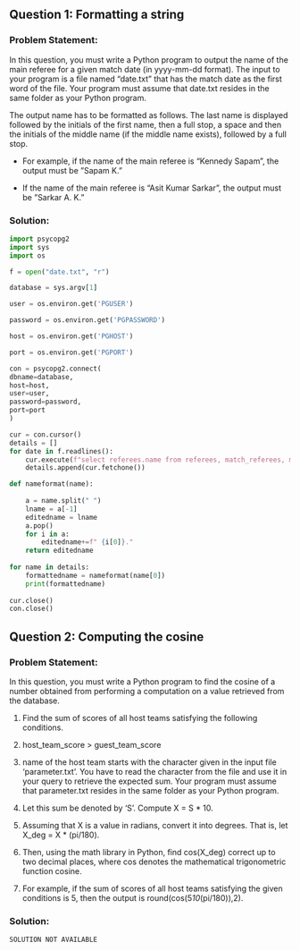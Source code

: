 ## Question 1: Formatting a string
### Problem Statement:
In this question, you must write a Python program to output the name of the main referee for a given match date (in yyyy-mm-dd format). The input to your program is a file named “date.txt” that has the match date as the first word of the file. Your program must assume that date.txt resides in the same folder as your Python program.  
  

The output name has to be formatted as follows. The last name is displayed followed by the initials of the first name, then a full stop, a space and then the initials of the middle name (if the middle name exists), followed by a full stop.

-   For example, if the name of the main referee is “Kennedy Sapam”, the output must be ”Sapam K.”
    
-   If the name of the main referee is “Asit Kumar Sarkar”, the output must be ”Sarkar A. K.”

### Solution:
```python
import psycopg2
import sys
import os

f = open("date.txt", "r")

database = sys.argv[1]

user = os.environ.get('PGUSER') 

password = os.environ.get('PGPASSWORD') 

host = os.environ.get('PGHOST')

port = os.environ.get('PGPORT')

con = psycopg2.connect(
dbname=database,
host=host,
user=user,
password=password,
port=port
)

cur = con.cursor()
details = []
for date in f.readlines():
    cur.execute(f"select referees.name from referees, match_referees, matches where matches.match_date='{date}' and match_referees.referee=referees.referee_id and match_referees.match_num=matches.match_num")
    details.append(cur.fetchone())

def nameformat(name):
    
    a = name.split(" ")
    lname = a[-1]
    editedname = lname
    a.pop()
    for i in a:
        editedname+=f" {i[0]}."
    return editedname
    
for name in details:
    formattedname = nameformat(name[0])
    print(formattedname)
    
cur.close()
con.close()
```

## Question 2: Computing the cosine
### Problem Statement:

In this question, you must write a Python program to find the cosine of a number obtained from performing a computation on a value retrieved from the database.

1.  Find the sum of scores of all host teams satisfying the following conditions.
    

1.  host_team_score > guest_team_score
    
2.  name of the host team starts with the character given in the input file ‘parameter.txt’. You have to read the character from the file and use it in your query to retrieve the expected sum. Your program must assume that parameter.txt resides in the same folder as your Python program.
    

3.  Let this sum be denoted by ‘S’. Compute X = S * 10.
    
4.  Assuming that X is a value in radians, convert it into degrees. That is, let X_deg = X * (pi/180).
    
5.  Then, using the math library in Python, find cos(X_deg) correct up to two decimal places, where cos denotes the mathematical trigonometric function  cosine.
    
6.  For example, if the sum of scores of all host teams satisfying the given conditions is 5, then the output is round(cos(5*10*(pi/180)),2).

### Solution:
```python
SOLUTION NOT AVAILABLE
```
